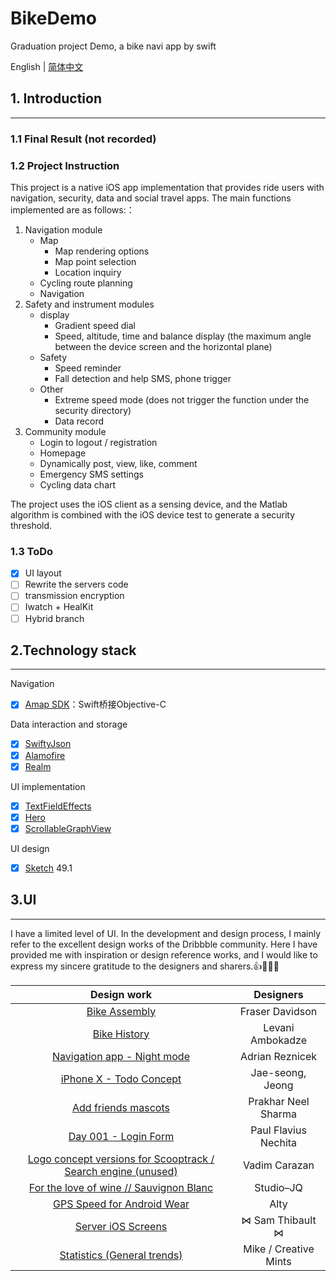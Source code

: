# BikeDemo
Graduation project Demo, a bike navi app by swift

English | [简体中文](https://github.com/Mclarenyang/BikeDemo/blob/Layout/README_CHI.md)

## 1. Introduction
-----
### 1.1 Final Result (not recorded)


### 1.2 Project Instruction
 This project is a native iOS app implementation that provides ride users with navigation, security, data and social travel apps. The main functions implemented are as follows:：
1. Navigation module
    * Map
        * Map rendering options
        * Map point selection
        * Location inquiry
    * Cycling route planning
    * Navigation
2. Safety and instrument modules
    * display
        * Gradient speed dial
        * Speed, altitude, time and balance display (the maximum angle between the device screen and the horizontal plane)
    * Safety
        * Speed reminder
        * Fall detection and help SMS, phone trigger
    * Other
        * Extreme speed mode (does not trigger the function under the security directory)
        * Data record
3. Community module
    * Login to logout / registration
    * Homepage
    * Dynamically post, view, like, comment
    * Emergency SMS settings
    * Cycling data chart

 The project uses the iOS client as a sensing device, and the Matlab algorithm is combined with the iOS device test to generate a security threshold.

### 1.3 ToDo
- [x] UI layout
- [ ] Rewrite the servers code
- [ ] transmission encryption
- [ ] Iwatch + HealKit
- [ ] Hybrid branch

## 2.Technology stack
-----
Navigation
- [x] [Amap SDK](https://lbs.amap.com/)：Swift桥接Objective-C

Data interaction and storage
- [x] [SwiftyJson](https://github.com/SwiftyJSON/SwiftyJSON) 
- [x] [Alamofire](https://github.com/Alamofire/Alamofire) 
- [x] [Realm](https://github.com/realm/realm-cocoa) 

UI implementation
- [x] [TextFieldEffects](https://github.com/raulriera/TextFieldEffects) 
- [x] [Hero](https://github.com/HeroTransitions/Hero) 
- [x] [ScrollableGraphView](https://github.com/philackm/ScrollableGraphView) 

UI design
- [x] [Sketch](https://www.sketchapp.com/) 49.1

## 3.UI
-----
I have a limited level of UI. In the development and design process, I mainly refer to the excellent design works of the Dribbble community. Here I have provided me with inspiration or design reference works, and I would like to express my sincere gratitude to the designers and sharers.👍👏🙇‍♂️

| Design work | Designers |
|:---:|:------:|
|[Bike Assembly](https://dribbble.com/shots/1774057-Bike-Assembly)|Fraser Davidson|
|[Bike History](https://dribbble.com/shots/2656218-Bike-History)|Levani Ambokadze|
|[Navigation app - Night mode](https://dribbble.com/shots/3814971-Navigation-app-Night-mode)|Adrian Reznicek|
|[iPhone X - Todo Concept](https://dribbble.com/shots/3812962-iPhone-X-Todo-Concept)|Jae-seong, Jeong|
|[Add friends mascots](https://dribbble.com/shots/3677804-Add-friends-mascots)|Prakhar Neel Sharma|
|[Day 001 - Login Form](https://dribbble.com/shots/2125879-Day-001-Login-Form)|Paul Flavius Nechita|
|[Logo concept versions for Scooptrack / Search engine (unused)](https://dribbble.com/shots/3850614-Logo-concept-versions-for-Scooptrack-Search-engine-unused)| Vadim Carazan |
|[For the love of wine // Sauvignon Blanc](https://dribbble.com/shots/1735510-For-the-love-of-wine-Sauvignon-Blanc)|Studio–JQ|
|[GPS Speed for Android Wear](https://dribbble.com/shots/2099528-GPS-Speed-for-Android-Wear)|Alty|
|[Server iOS Screens](https://dribbble.com/shots/2032069-Server-iOS-Screens)|⋈ Sam Thibault ⋈|
|[Statistics (General trends)](https://dribbble.com/shots/1719845-Statistics-General-trends)| Mike / Creative Mints|



